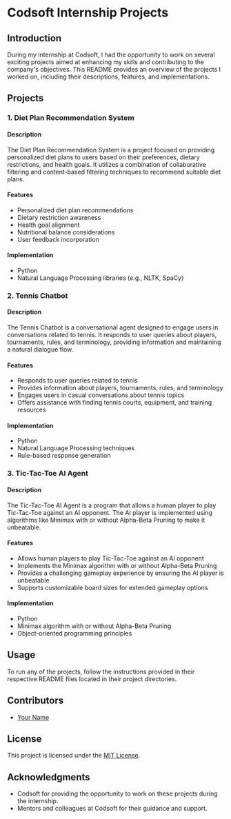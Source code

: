 # Codsoft Internship Projects

## Introduction

During my internship at Codsoft, I had the opportunity to work on several exciting projects aimed at enhancing my skills and contributing to the company's objectives. This README provides an overview of the projects I worked on, including their descriptions, features, and implementations.

## Projects

### 1. Diet Plan Recommendation System

#### Description
The Diet Plan Recommendation System is a project focused on providing personalized diet plans to users based on their preferences, dietary restrictions, and health goals. It utilizes a combination of collaborative filtering and content-based filtering techniques to recommend suitable diet plans.

#### Features
- Personalized diet plan recommendations
- Dietary restriction awareness
- Health goal alignment
- Nutritional balance considerations
- User feedback incorporation

#### Implementation
- Python
- Natural Language Processing libraries (e.g., NLTK, SpaCy)

### 2. Tennis Chatbot

#### Description
The Tennis Chatbot is a conversational agent designed to engage users in conversations related to tennis. It responds to user queries about players, tournaments, rules, and terminology, providing information and maintaining a natural dialogue flow.

#### Features
- Responds to user queries related to tennis
- Provides information about players, tournaments, rules, and terminology
- Engages users in casual conversations about tennis topics
- Offers assistance with finding tennis courts, equipment, and training resources

#### Implementation
- Python
- Natural Language Processing techniques
- Rule-based response generation

### 3. Tic-Tac-Toe AI Agent

#### Description
The Tic-Tac-Toe AI Agent is a program that allows a human player to play Tic-Tac-Toe against an AI opponent. The AI player is implemented using algorithms like Minimax with or without Alpha-Beta Pruning to make it unbeatable.

#### Features
- Allows human players to play Tic-Tac-Toe against an AI opponent
- Implements the Minimax algorithm with or without Alpha-Beta Pruning
- Provides a challenging gameplay experience by ensuring the AI player is unbeatable
- Supports customizable board sizes for extended gameplay options

#### Implementation
- Python
- Minimax algorithm with or without Alpha-Beta Pruning
- Object-oriented programming principles

## Usage

To run any of the projects, follow the instructions provided in their respective README files located in their project directories.

## Contributors

- [Your Name](https://github.com/tanvisharma31)

## License

This project is licensed under the [MIT License](LICENSE).

## Acknowledgments

- Codsoft for providing the opportunity to work on these projects during the internship.
- Mentors and colleagues at Codsoft for their guidance and support.
